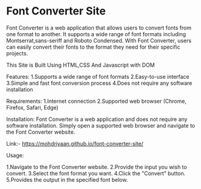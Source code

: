<h1>Font Converter Site</h1>
Font Converter is a web application that allows users to convert fonts from one format to another. It supports a wide range of font formats including Montserrat,sans-seriff and Roboto Condensed. With Font Converter, users can easily convert their fonts to the format they need for their specific projects.

This Site is Built Using HTML,CSS And Javascript with DOM

Features:
1.Supports a wide range of font formats
2.Easy-to-use interface
3.Simple and fast font conversion process
4.Does not require any software installation

Requirements:
1.Internet connection
2.Supported web browser (Chrome, Firefox, Safari, Edge)

Installation:
Font Converter is a web application and does not require any software installation. Simply open a supported web browser and navigate to the Font Converter website.

Link:-  https://mohdriyaan.github.io/font-converter-site/

Usage:

1.Navigate to the Font Converter website.
2.Provide the input you wish to convert.
3.Select the font format you want.
4.Click the "Convert" button.
5.Provides the output in the specified font below.


